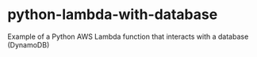 # python-lambda-with-database
Example of a Python AWS Lambda function that interacts with a database (DynamoDB)
